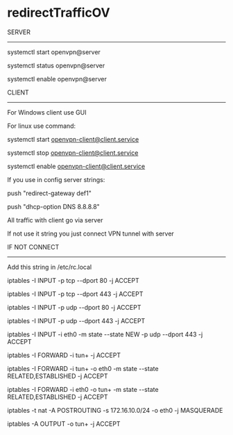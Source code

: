 # redirectTrafficOV

SERVER

______

systemctl start openvpn@server

systemctl status openvpn@server

systemctl enable openvpn@server

CLIENT
_______

For Windows client use GUI

For linux use command:

systemctl start openvpn-client@client.service

systemctl stop openvpn-client@client.service

systemctl enable openvpn-client@client.service

If you use in config server strings:

push "redirect-gateway def1"

push "dhcp-option DNS 8.8.8.8"

All traffic with client go via server

If not use it string you just connect VPN tunnel with server

IF NOT CONNECT
_____

Add this string in /etc/rc.local

iptables -I INPUT -p tcp --dport 80 -j ACCEPT

iptables -I INPUT -p tcp --dport 443 -j ACCEPT

iptables -I INPUT -p udp --dport 80 -j ACCEPT

iptables -I INPUT -p udp --dport 443 -j ACCEPT

iptables -I INPUT -i eth0 -m state --state NEW -p udp --dport 443 -j ACCEPT

iptables -I FORWARD -i tun+ -j ACCEPT

iptables -I FORWARD -i tun+ -o eth0 -m state --state RELATED,ESTABLISHED -j ACCEPT

iptables -I FORWARD -i eth0 -o tun+ -m state --state RELATED,ESTABLISHED -j ACCEPT

iptables -t nat -A POSTROUTING -s 172.16.10.0/24 -o eth0 -j MASQUERADE

iptables -A OUTPUT -o tun+ -j ACCEPT
